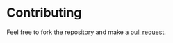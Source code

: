 # Contributing
Feel free to fork the repository and make a [pull request](https://github.com/vivian-dai/MangoTango/pulls).
